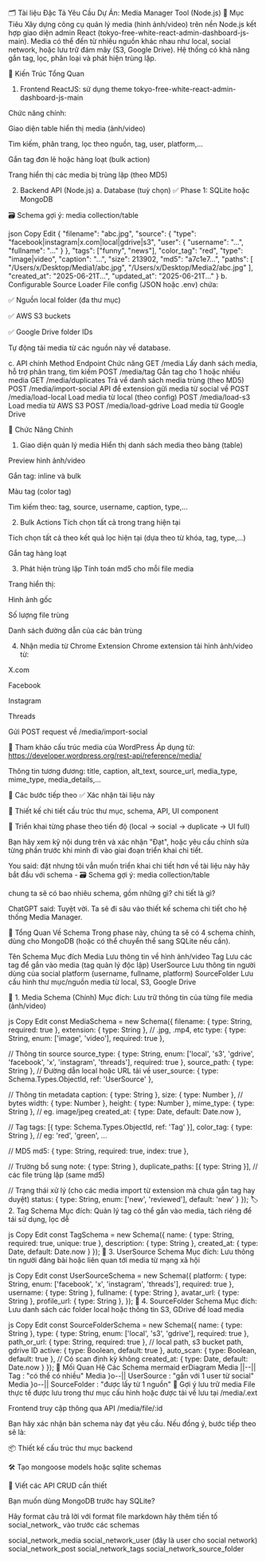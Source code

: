 🗂️ Tài liệu Đặc Tả Yêu Cầu Dự Án: Media Manager Tool (Node.js)
🧩 Mục Tiêu
Xây dựng công cụ quản lý media (hình ảnh/video) trên nền Node.js kết hợp giao diện admin React (tokyo-free-white-react-admin-dashboard-js-main). Media có thể đến từ nhiều nguồn khác nhau như local, social network, hoặc lưu trữ đám mây (S3, Google Drive). Hệ thống có khả năng gắn tag, lọc, phân loại và phát hiện trùng lặp.

🧱 Kiến Trúc Tổng Quan
1. Frontend
ReactJS: sử dụng theme tokyo-free-white-react-admin-dashboard-js-main

Chức năng chính:

Giao diện table hiển thị media (ảnh/video)

Tìm kiếm, phân trang, lọc theo nguồn, tag, user, platform,...

Gắn tag đơn lẻ hoặc hàng loạt (bulk action)

Trang hiển thị các media bị trùng lặp (theo MD5)

2. Backend API (Node.js)
a. Database (tuỳ chọn)
✅ Phase 1: SQLite hoặc MongoDB

🗃️ Schema gợi ý: media collection/table

json
Copy
Edit
{
  "filename": "abc.jpg",
  "source": {
    "type": "facebook|instagram|x.com|local|gdrive|s3",
    "user": {
      "username": "...",
      "fullname": "..."
    }
  },
  "tags": ["funny", "news"],
  "color_tag": "red",
  "type": "image|video",
  "caption": "...",
  "size": 213902,
  "md5": "a7c1e7...",
  "paths": [
    "/Users/x/Desktop/Media1/abc.jpg",
    "/Users/x/Desktop/Media2/abc.jpg"
  ],
  "created_at": "2025-06-21T...",
  "updated_at": "2025-06-21T..."
}
b. Configurable Source Loader
File config (JSON hoặc .env) chứa:

✅ Nguồn local folder (đa thư mục)

✅ AWS S3 buckets

✅ Google Drive folder IDs

Tự động tải media từ các nguồn này về database.

c. API chính
Method	Endpoint	Chức năng
GET	/media	Lấy danh sách media, hỗ trợ phân trang, tìm kiếm
POST	/media/tag	Gắn tag cho 1 hoặc nhiều media
GET	/media/duplicates	Trả về danh sách media trùng (theo MD5)
POST	/media/import-social	API để extension gửi media từ social về
POST	/media/load-local	Load media từ local (theo config)
POST	/media/load-s3	Load media từ AWS S3
POST	/media/load-gdrive	Load media từ Google Drive

🎯 Chức Năng Chính
1. Giao diện quản lý media
Hiển thị danh sách media theo bảng (table)

Preview hình ảnh/video

Gắn tag: inline và bulk

Màu tag (color tag)

Tìm kiếm theo: tag, source, username, caption, type,...

2. Bulk Actions
Tích chọn tất cả trong trang hiện tại

Tích chọn tất cả theo kết quả lọc hiện tại (dựa theo từ khóa, tag, type,...)

Gắn tag hàng loạt

3. Phát hiện trùng lặp
Tính toán md5 cho mỗi file media

Trang hiển thị:

Hình ảnh gốc

Số lượng file trùng

Danh sách đường dẫn của các bản trùng

4. Nhận media từ Chrome Extension
Chrome extension tải hình ảnh/video từ:

X.com

Facebook

Instagram

Threads

Gửi POST request về /media/import-social

📝 Tham khảo cấu trúc media của WordPress
Áp dụng từ: https://developer.wordpress.org/rest-api/reference/media/

Thông tin tương đương:
title, caption, alt_text, source_url, media_type, mime_type, media_details,...

🔐 Các bước tiếp theo
✅ Xác nhận tài liệu này

📐 Thiết kế chi tiết cấu trúc thư mục, schema, API, UI component

🔨 Triển khai từng phase theo tiến độ (local → social → duplicate → UI full)

Bạn hãy xem kỹ nội dung trên và xác nhận "Đạt", hoặc yêu cầu chỉnh sửa từng phần trước khi mình đi vào giai đoạn triển khai chi tiết.








You said:
đặt nhưng tôi vẫn muốn triển khai chi tiết hơn về tài liệu này
hãy bắt đầu với schema - 🗃️ Schema gợi ý: media collection/table

chung ta sẽ có bao nhiêu schema, gồm những gì? chi tiết là gì?


ChatGPT said:
Tuyệt vời. Ta sẽ đi sâu vào thiết kế schema chi tiết cho hệ thống Media Manager.

🧱 Tổng Quan Về Schema
Trong phase này, chúng ta sẽ có 4 schema chính, dùng cho MongoDB (hoặc có thể chuyển thể sang SQLite nếu cần).

Tên Schema	Mục đích
Media	Lưu thông tin về hình ảnh/video
Tag	Lưu các tag để gắn vào media (tag quản lý độc lập)
UserSource	Lưu thông tin người dùng của social platform (username, fullname, platform)
SourceFolder	Lưu cấu hình thư mục/nguồn media từ local, S3, Google Drive

📄 1. Media Schema (Chính)
Mục đích:
Lưu trữ thông tin của từng file media (ảnh/video)

js
Copy
Edit
const MediaSchema = new Schema({
  filename: { type: String, required: true },
  extension: { type: String }, // .jpg, .mp4, etc
  type: { type: String, enum: ['image', 'video'], required: true },

  // Thông tin source
  source_type: { type: String, enum: ['local', 's3', 'gdrive', 'facebook', 'x', 'instagram', 'threads'], required: true },
  source_path: { type: String }, // Đường dẫn local hoặc URL tải về
  user_source: { type: Schema.Types.ObjectId, ref: 'UserSource' },

  // Thông tin metadata
  caption: { type: String },
  size: { type: Number }, // bytes
  width: { type: Number },
  height: { type: Number },
  mime_type: { type: String }, // eg. image/jpeg
  created_at: { type: Date, default: Date.now },

  // Tag
  tags: [{ type: Schema.Types.ObjectId, ref: 'Tag' }],
  color_tag: { type: String }, // eg: 'red', 'green', ...

  // MD5
  md5: { type: String, required: true, index: true },

  // Trường bổ sung
  note: { type: String },
  duplicate_paths: [{ type: String }], // các file trùng lặp (same md5)

  // Trạng thái xử lý (cho các media import từ extension mà chưa gắn tag hay duyệt)
  status: { type: String, enum: ['new', 'reviewed'], default: 'new' }
});
🏷️ 2. Tag Schema
Mục đích:
Quản lý tag có thể gắn vào media, tách riêng để tái sử dụng, lọc dễ

js
Copy
Edit
const TagSchema = new Schema({
  name: { type: String, required: true, unique: true },
  description: { type: String },
  created_at: { type: Date, default: Date.now }
});
👤 3. UserSource Schema
Mục đích:
Lưu thông tin người đăng bài hoặc liên quan tới media từ mạng xã hội

js
Copy
Edit
const UserSourceSchema = new Schema({
  platform: { type: String, enum: ['facebook', 'x', 'instagram', 'threads'], required: true },
  username: { type: String },
  fullname: { type: String },
  avatar_url: { type: String },
  profile_url: { type: String },
});
📁 4. SourceFolder Schema
Mục đích:
Lưu danh sách các folder local hoặc thông tin S3, GDrive để load media

js
Copy
Edit
const SourceFolderSchema = new Schema({
  name: { type: String },
  type: { type: String, enum: ['local', 's3', 'gdrive'], required: true },
  path_or_url: { type: String, required: true }, // local path, s3 bucket path, gdrive ID
  active: { type: Boolean, default: true },
  auto_scan: { type: Boolean, default: true }, // Có scan định kỳ không
  created_at: { type: Date, default: Date.now }
});
🔁 Mối Quan Hệ Các Schema
mermaid
erDiagram
  Media ||--|| Tag : "có thể có nhiều"
  Media }o--|| UserSource : "gắn với 1 user từ social"
  Media }o--|| SourceFolder : "được lấy từ 1 nguồn"
📝 Gợi ý lưu trữ media
File thực tế được lưu trong thư mục cấu hình hoặc được tải về lưu tại /media/<md5>.ext

Frontend truy cập thông qua API /media/file/:id

Bạn hãy xác nhận bản schema này đạt yêu cầu. Nếu đồng ý, bước tiếp theo sẽ là:

📦 Thiết kế cấu trúc thư mục backend

🛠️ Tạo mongoose models hoặc sqlite schemas

🔌 Viết các API CRUD cần thiết

Bạn muốn dùng MongoDB trước hay SQLite?


Hãy format câu trả lời với format file markdown
hãy thêm tiền tố social_network_ vào trước các schemas

social_network_media
social_network_user (đây là user cho social network)
social_network_post
social_network_tags
social_network_source_folder
